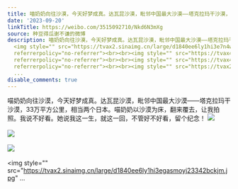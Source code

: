 ```yaml
---
title: 喵奶奶向往沙漠，今天好梦成真。达瓦昆沙漠，毗邻中国最大沙漠——塔克拉玛干沙漠，33万平方公里，相当两个日本。喵奶奶以沙漠为床，翻来覆去，让我拍照。我说不...
date: '2023-09-20'
linkTitle: https://weibo.com/3515092710/Nkd6N3mXg
source: 种豆得瓜谢不谦的微博
description: 喵奶奶向往沙漠，今天好梦成真。达瓦昆沙漠，毗邻中国最大沙漠——塔克拉玛干沙漠，33万平方公里，相当两个日本。喵奶奶以沙漠为床，翻来覆去，让我拍照。我说不好看。她说我这一生，就这一回，不管好不好看，留个纪念！
  <img style="" src="https://tvax2.sinaimg.cn/large/d1840ee6ly1hi3e7n4wmtj22eo37kb2c.jpg"
  referrerpolicy="no-referrer"><br><br><img style="" src="https://tvax4.sinaimg.cn/large/d1840ee6ly1hi3e7x9segj22bc3347wj.jpg"
  referrerpolicy="no-referrer"><br><br><img style="" src="https://tvax4.sinaimg.cn/large/d1840ee6ly1hi3e84iy4fj23342bc7wi.jpg"
  referrerpolicy="no-referrer"><br><br><img style="" src="https://tvax2.sinaimg.cn/large/d1840ee6ly1hi3egasmoyj23342bckjm.jpg"
  ...
disable_comments: true
---
```

喵奶奶向往沙漠，今天好梦成真。达瓦昆沙漠，毗邻中国最大沙漠——塔克拉玛干沙漠，33万平方公里，相当两个日本。喵奶奶以沙漠为床，翻来覆去，让我拍照。我说不好看。她说我这一生，就这一回，不管好不好看，留个纪念！ <img style="" src="https://tvax2.sinaimg.cn/large/d1840ee6ly1hi3e7n4wmtj22eo37kb2c.jpg" referrerpolicy="no-referrer"><br><br><img style="" src="https://tvax4.sinaimg.cn/large/d1840ee6ly1hi3e7x9segj22bc3347wj.jpg" referrerpolicy="no-referrer"><br><br><img style="" src="https://tvax4.sinaimg.cn/large/d1840ee6ly1hi3e84iy4fj23342bc7wi.jpg" referrerpolicy="no-referrer"><br><br><img style="" src="https://tvax2.sinaimg.cn/large/d1840ee6ly1hi3egasmoyj23342bckjm.jpg" ...